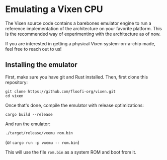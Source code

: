 # Emulating a Vixen CPU

The Vixen source code contains a barebones emulator engine to run a reference implementation of the architecture on your favorite platform. This is the recommended way of experimenting with the architecture as of now.

If you are interested in getting a physical Vixen system-on-a-chip made, feel free to reach out to us!

## Installing the emulator

First, make sure you have git and Rust installed. Then, first clone this repository:
```
git clone https://github.com/floofi-org/vixen.git
cd vixen
```

Once that's done, compile the emulator with release optimizations:
```
cargo build --release
```

And run the emulator:
```
./target/release/vxemu rom.bin
```

(or `cargo run -p vxemu -- rom.bin`)

This will use the file `rom.bin` as a system ROM and boot from it.
